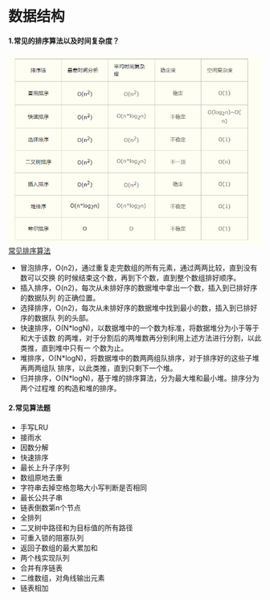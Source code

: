 # 数据结构
#### 1.常见的排序算法以及时间复杂度？
![sort](../image/sort.png)  
[常见排序算法](https://www.cnblogs.com/angelye/p/7508292.html)  
+ 冒泡排序，O(n2)，通过重复走完数组的所有元素，通过两两比较，直到没有数可以交换
的时候结束这个数，再到下个数，直到整个数组排好顺序。
+ 插入排序，O(n2)，每次从未排好序的数据堆中拿出一个数，插入到已排好序的数据队列
的正确位置。
+ 选择排序，O(n2)，每次从未排好序的数据堆中找到最小的数，插入到已排好序的数据队
列的头部。
+ 快速排序，O(N*logN)，以数据堆中的一个数为标准，将数据堆分为小于等于和大于该数
的两堆，对于分割后的两堆数再分别利用上述方法进行分割，以此类推，直到堆中只有一
个数为止。
+ 堆排序，O(N*logN)，将数据堆中的数两两组队排序，对于排序好的这些子堆再两两组队
排序，以此类推，直到只剩下一个堆。
+ 归并排序，O(N*logN)，基于堆的排序算法，分为最大堆和最小堆。排序分为两个过程堆
的构造和堆的排序。
#### 2.常见算法题
+ 手写LRU
+ 接雨水
+ 因数分解
+ 快速排序
+ 最长上升子序列
+ 数组原地去重
+ 字符串去掉空格忽略大小写判断是否相同
+ 最长公共子串
+ 链表倒数第n个节点
+ 全排列
+ 二叉树中路径和为目标值的所有路径
+ 可重入锁的阻塞队列
+ 返回子数组的最大累加和
+ 两个栈实现队列
+ 合并有序链表
+ 二维数组，对角线输出元素
+ 链表相加